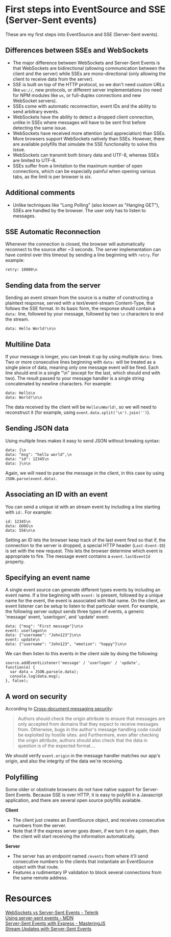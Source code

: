 # First steps into EventSource and SSE (Server-Sent events)

These are my first steps into EventSource and SSE (Server-Sent events).  

## Differences between SSEs and WebSockets
- The major difference between WebSockets and Server-Sent Events is that WebSockets are bidirectional (allowing communication between the client and the server) while SSEs are mono-directional (only allowing the client to receive data from the server).
- SSE is built on top of the HTTP protocol, so we don't need custom URLs like `ws://`, new protocols, or different server implementations (no need for NPM modules like `ws`, or full-duplex connections and new WebSocket servers).
- SSEs come with automatic reconnection, event IDs and the ability to send arbitrary events.
- WebSockets have the ability to detect a dropped client connection, unlike in SSEs where messages will have to be sent first before detecting the same issue.
- WebSockets have received more attention (and appreciation) than SSEs. More browsers support WebSockets natively than SSEs. However, there are available polyfills that simulate the SSE functionality to solve this issue.
- WebSockets can transmit both binary data and UTF-8, whereas SSEs are limited to UTF-8.
- SSEs suffer from a limitation to the maximum number of open connections, which can be especially painful when opening various tabs, as the limit is per browser is six.

## Additional comments
- Unlike techniques like "Long Polling" (also known as "Hanging GET"), SSEs are handled by the browser. The user only has to listen to messages.

## SSE Automatic Reconnection
Whenever the connection is closed, the browser will automatically reconnect to the source after ~3 seconds. The server implementation can have control over this timeout by sending a line beginning with `retry`.
For example:
```
retry: 10000\n
``` 

## Sending data from the server
Sending an event stream from the source is a matter of constructing a plaintext response, served with a text/event-stream Content-Type, that follows the SSE format. In its basic form, the response should contain a `data:` line, followed by your message, followed by two `\n` characters to end the stream.
```
data: Hello World!\n\n
```

## Multiline Data
If your message is longer, you can break it up by using multiple `data:` lines. Two or more consecutive lines beginning with `data:` will be treated as a single piece of data, meaning only one message event will be fired. Each line should end in a single "\n" (except for the last, which should end with two). The result passed to your message handler is a single string concatenated by newline characters.
For example:
```
data: Hello\n
data: World!\n\n
```
The data received by the client will be `Hello\nWorld!`, so we will need to reconstruct it (for example, using `event.data.split('\n').join('')`). 

## Sending JSON data
Using multiple lines makes it easy to send JSON without breaking syntax:
```
data: {\n
data: "msg": "hello world",\n
data: "id": 12345\n
data: }\n\n
```
Again, we will need to parse the message in the client, in this case by using `JSON.parse(event.data)`.

## Associating an ID with an event
You can send a unique id with an stream event by including a line starting with `id:`.
For example:
```
id: 12345\n
data: GOOG\n
data: 556\n\n
```
Setting an ID lets the browser keep track of the last event fired so that if, the connection to the server is dropped, a special HTTP header (`Last-Event-ID`) is set with the new request. This lets the browser determine which event is appropriate to fire. The message event contains a `event.lastEventId` property.

## Specifying an event name
A single event source can generate different types events by including an event name. If a line beginning with `event:` is present, followed by a unique name for the event, the event is associated with that name. On the client, an event listener can be setup to listen to that particular event.
For example, the following server output sends three types of events, a generic 'message' event, 'userlogon', and 'update' event:
```
data: {"msg": "First message"}\n\n
event: userlogon\n
data: {"username": "John123"}\n\n
event: update\n
data: {"username": "John123", "emotion": "happy"}\n\n
```
We can then listen to this events in the client side by doing the following:
```
source.addEventListener('message' / 'userlogon' / 'update', function(e) {
  var data = JSON.parse(e.data);
  console.log(data.msg);
}, false);
```

## A word on security
According to [Cross-document messaging security](https://html.spec.whatwg.org/multipage/web-messaging.html#authors):
> Authors should check the origin attribute to ensure that messages are only accepted from domains that they expect to receive messages from. Otherwise, bugs in the author's message handling code could be exploited by hostile sites.
and
> Furthermore, even after checking the origin attribute, authors should also check that the data in question is of the expected format.... 

We should verify `event.origin` in the message handler matches our app's origin, and also the integrity of the data we're receiving.

## Polyfilling
Some older or obstinate browsers do not have native support for Server-Sent Events. Because SSE is over HTTP, it is easy to polyfill in a Javascript application, and there are several open source polyfills available.

**Client**  
- The client just creates an EventSource object, and receives consecutive numbers from the server.
- Note that if the express server goes down, if we turn it on again, then the client will start receiving the information automatically.

**Server**  
- The server has an endpoint named `/events` from where it'll send consecutive numbers to the clients that instantiate an EventSource object with that route.
- Features a rudimentary IP validation to block several connections from the same remote address.

# Resources

[WebSockets vs Server-Sent Events - Telerik](https://www.telerik.com/blogs/websockets-vs-server-sent-events)  
[Using server-sent events - MDN](https://masteringjs.io/tutorials/express/server-sent-events)  
[Server-Sent Events with Express - MasteringJS](https://developer.mozilla.org/en-US/docs/Web/API/Server-sent_events/Using_server-sent_events)  
[Stream Updates with Server-Sent Events](https://www.html5rocks.com/en/tutorials/eventsource/basics/#toc-reconnection-timeout)
